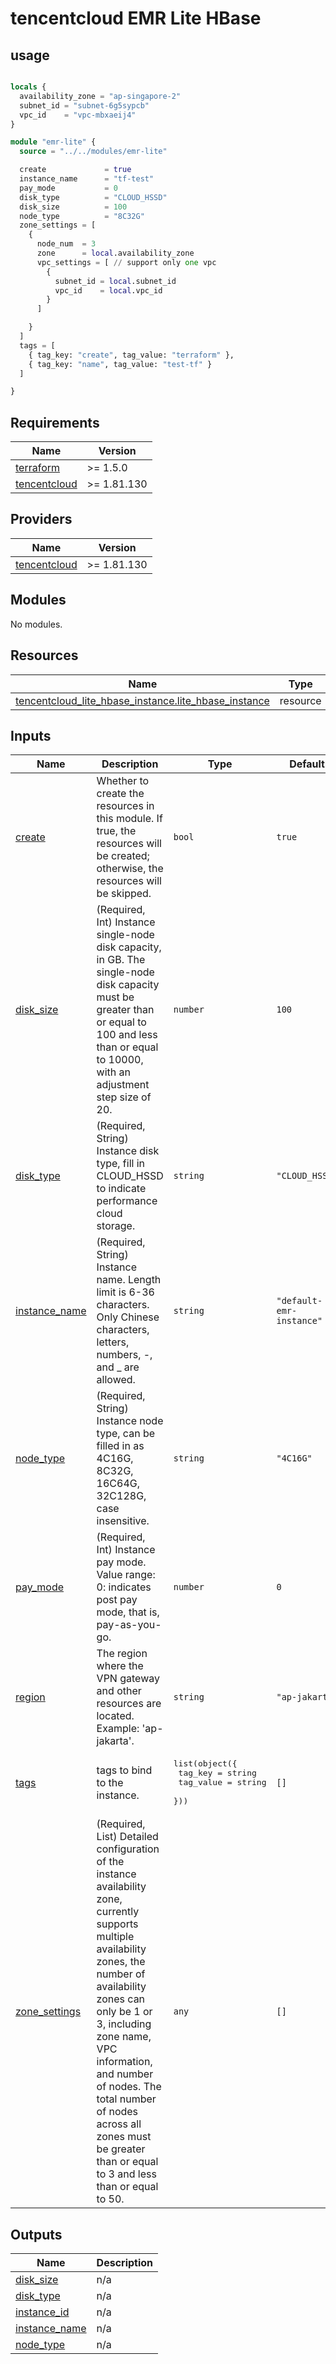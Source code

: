 # tencentcloud EMR Lite HBase



## usage

```terraform

locals {
  availability_zone = "ap-singapore-2"
  subnet_id = "subnet-6g5sypcb"
  vpc_id    = "vpc-mbxaeij4"
}

module "emr-lite" {
  source = "../../modules/emr-lite"

  create             = true
  instance_name      = "tf-test"
  pay_mode           = 0
  disk_type          = "CLOUD_HSSD"
  disk_size          = 100
  node_type          = "8C32G"
  zone_settings = [
    {
      node_num  = 3
      zone      = local.availability_zone
      vpc_settings = [ // support only one vpc
        {
          subnet_id = local.subnet_id
          vpc_id    = local.vpc_id
        }
      ]

    }
  ]
  tags = [
    { tag_key: "create", tag_value: "terraform" },
    { tag_key: "name", tag_value: "test-tf" }
  ]

}
```
## Requirements

| Name | Version |
|------|---------|
| <a name="requirement_terraform"></a> [terraform](#requirement\_terraform) | >= 1.5.0 |
| <a name="requirement_tencentcloud"></a> [tencentcloud](#requirement\_tencentcloud) | >= 1.81.130 |

## Providers

| Name | Version |
|------|---------|
| <a name="provider_tencentcloud"></a> [tencentcloud](#provider\_tencentcloud) | >= 1.81.130 |

## Modules

No modules.

## Resources

| Name | Type |
|------|------|
| [tencentcloud_lite_hbase_instance.lite_hbase_instance](https://registry.terraform.io/providers/tencentcloudstack/tencentcloud/latest/docs/resources/lite_hbase_instance) | resource |

## Inputs

| Name | Description | Type | Default | Required |
|------|-------------|------|---------|:--------:|
| <a name="input_create"></a> [create](#input\_create) | Whether to create the resources in this module. If true, the resources will be created; otherwise, the resources will be skipped. | `bool` | `true` | no |
| <a name="input_disk_size"></a> [disk\_size](#input\_disk\_size) | (Required, Int) Instance single-node disk capacity, in GB. The single-node disk capacity must be greater than or equal to 100 and less than or equal to 10000, with an adjustment step size of 20. | `number` | `100` | no |
| <a name="input_disk_type"></a> [disk\_type](#input\_disk\_type) | (Required, String) Instance disk type, fill in CLOUD\_HSSD to indicate performance cloud storage. | `string` | `"CLOUD_HSSD"` | no |
| <a name="input_instance_name"></a> [instance\_name](#input\_instance\_name) | (Required, String) Instance name. Length limit is 6-36 characters. Only Chinese characters, letters, numbers, -, and \_ are allowed. | `string` | `"default-emr-instance"` | no |
| <a name="input_node_type"></a> [node\_type](#input\_node\_type) | (Required, String) Instance node type, can be filled in as 4C16G, 8C32G, 16C64G, 32C128G, case insensitive. | `string` | `"4C16G"` | no |
| <a name="input_pay_mode"></a> [pay\_mode](#input\_pay\_mode) | (Required, Int) Instance pay mode. Value range: 0: indicates post pay mode, that is, pay-as-you-go. | `number` | `0` | no |
| <a name="input_region"></a> [region](#input\_region) | The region where the VPN gateway and other resources are located. Example: 'ap-jakarta'. | `string` | `"ap-jakarta"` | no |
| <a name="input_tags"></a> [tags](#input\_tags) | tags to bind to the instance. | <pre>list(object({<br>    tag_key   = string<br>    tag_value = string<br>  }))</pre> | `[]` | no |
| <a name="input_zone_settings"></a> [zone\_settings](#input\_zone\_settings) | (Required, List) Detailed configuration of the instance availability zone, currently supports multiple availability zones, the number of availability zones can only be 1 or 3, including zone name, VPC information, and number of nodes. The total number of nodes across all zones must be greater than or equal to 3 and less than or equal to 50. | `any` | `[]` | no |

## Outputs

| Name | Description |
|------|-------------|
| <a name="output_disk_size"></a> [disk\_size](#output\_disk\_size) | n/a |
| <a name="output_disk_type"></a> [disk\_type](#output\_disk\_type) | n/a |
| <a name="output_instance_id"></a> [instance\_id](#output\_instance\_id) | n/a |
| <a name="output_instance_name"></a> [instance\_name](#output\_instance\_name) | n/a |
| <a name="output_node_type"></a> [node\_type](#output\_node\_type) | n/a |

